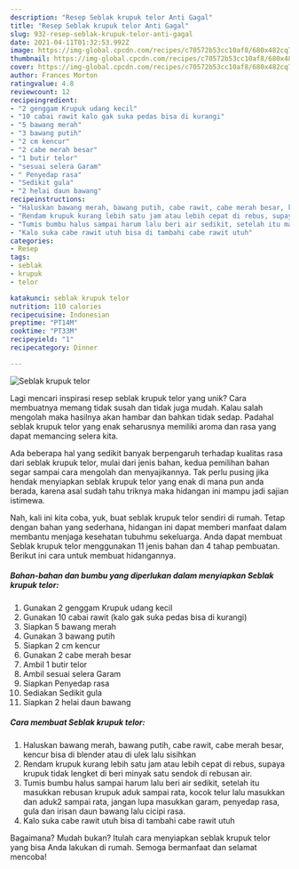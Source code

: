 ```yaml
---
description: "Resep Seblak krupuk telor Anti Gagal"
title: "Resep Seblak krupuk telor Anti Gagal"
slug: 932-resep-seblak-krupuk-telor-anti-gagal
date: 2021-04-11T01:32:53.992Z
image: https://img-global.cpcdn.com/recipes/c70572b53cc10af8/680x482cq70/seblak-krupuk-telor-foto-resep-utama.jpg
thumbnail: https://img-global.cpcdn.com/recipes/c70572b53cc10af8/680x482cq70/seblak-krupuk-telor-foto-resep-utama.jpg
cover: https://img-global.cpcdn.com/recipes/c70572b53cc10af8/680x482cq70/seblak-krupuk-telor-foto-resep-utama.jpg
author: Frances Morton
ratingvalue: 4.8
reviewcount: 12
recipeingredient:
- "2 genggam Krupuk udang kecil"
- "10 cabai rawit kalo gak suka pedas bisa di kurangi"
- "5 bawang merah"
- "3 bawang putih"
- "2 cm kencur"
- "2 cabe merah besar"
- "1 butir telor"
- "sesuai selera Garam"
- " Penyedap rasa"
- "Sedikit gula"
- "2 helai daun bawang"
recipeinstructions:
- "Haluskan bawang merah, bawang putih, cabe rawit, cabe merah besar, kencur bisa di blender atau di ulek lalu sisihkan"
- "Rendam krupuk kurang lebih satu jam atau lebih cepat di rebus, supaya krupuk tidak lengket di beri minyak satu sendok di rebusan air."
- "Tumis bumbu halus sampai harum lalu beri air sedikit, setelah itu masukkan rebusan krupuk aduk sampai rata, kocok telur lalu masukkan dan aduk2 sampai rata, jangan lupa masukkan garam, penyedap rasa, gula dan irisan daun bawang lalu cicipi rasa."
- "Kalo suka cabe rawit utuh bisa di tambahi cabe rawit utuh"
categories:
- Resep
tags:
- seblak
- krupuk
- telor

katakunci: seblak krupuk telor 
nutrition: 110 calories
recipecuisine: Indonesian
preptime: "PT14M"
cooktime: "PT33M"
recipeyield: "1"
recipecategory: Dinner

---
```



![Seblak krupuk telor](https://img-global.cpcdn.com/recipes/c70572b53cc10af8/680x482cq70/seblak-krupuk-telor-foto-resep-utama.jpg)

Lagi mencari inspirasi resep seblak krupuk telor yang unik? Cara membuatnya memang tidak susah dan tidak juga mudah. Kalau salah mengolah maka hasilnya akan hambar dan bahkan tidak sedap. Padahal seblak krupuk telor yang enak seharusnya memiliki aroma dan rasa yang dapat memancing selera kita.



Ada beberapa hal yang sedikit banyak berpengaruh terhadap kualitas rasa dari seblak krupuk telor, mulai dari jenis bahan, kedua pemilihan bahan segar sampai cara mengolah dan menyajikannya. Tak perlu pusing jika hendak menyiapkan seblak krupuk telor yang enak di mana pun anda berada, karena asal sudah tahu triknya maka hidangan ini mampu jadi sajian istimewa.


Nah, kali ini kita coba, yuk, buat seblak krupuk telor sendiri di rumah. Tetap dengan bahan yang sederhana, hidangan ini dapat memberi manfaat dalam membantu menjaga kesehatan tubuhmu sekeluarga. Anda dapat membuat Seblak krupuk telor menggunakan 11 jenis bahan dan 4 tahap pembuatan. Berikut ini cara untuk membuat hidangannya.

<!--inarticleads1-->

##### Bahan-bahan dan bumbu yang diperlukan dalam menyiapkan Seblak krupuk telor:

1. Gunakan 2 genggam Krupuk udang kecil
1. Gunakan 10 cabai rawit (kalo gak suka pedas bisa di kurangi)
1. Siapkan 5 bawang merah
1. Gunakan 3 bawang putih
1. Siapkan 2 cm kencur
1. Gunakan 2 cabe merah besar
1. Ambil 1 butir telor
1. Ambil sesuai selera Garam
1. Siapkan  Penyedap rasa
1. Sediakan Sedikit gula
1. Siapkan 2 helai daun bawang




<!--inarticleads2-->

##### Cara membuat Seblak krupuk telor:

1. Haluskan bawang merah, bawang putih, cabe rawit, cabe merah besar, kencur bisa di blender atau di ulek lalu sisihkan
1. Rendam krupuk kurang lebih satu jam atau lebih cepat di rebus, supaya krupuk tidak lengket di beri minyak satu sendok di rebusan air.
1. Tumis bumbu halus sampai harum lalu beri air sedikit, setelah itu masukkan rebusan krupuk aduk sampai rata, kocok telur lalu masukkan dan aduk2 sampai rata, jangan lupa masukkan garam, penyedap rasa, gula dan irisan daun bawang lalu cicipi rasa.
1. Kalo suka cabe rawit utuh bisa di tambahi cabe rawit utuh




Bagaimana? Mudah bukan? Itulah cara menyiapkan seblak krupuk telor yang bisa Anda lakukan di rumah. Semoga bermanfaat dan selamat mencoba!
